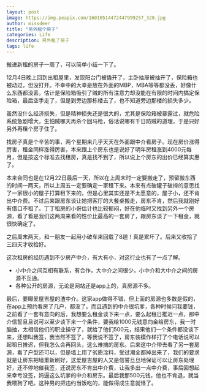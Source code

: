 ```yaml
---
layout: post
image: https://img.peapix.com/16010514472447999257_320.jpg
author: missdeer
title: "另外租个房子"
categories: Life
description: 另外租了房子
tags: life
---
```

搬进新租的房子一周了，可以简单小结一下了。

12月4日晚上回到出租屋里，发现阳台门被撬开了，主卧抽屉被抽开了，保险箱也被动过，但没打开。不幸中的大幸是放在外面的MBP，MBA等等都没丢，好像什么东西都没丢，估计是保险箱吸引了贼的所有注意力却没能在有限的时间内搞定保险箱，最后空手走了，但是到旁边那栋楼去了，也不知道旁边那楼的损失多少。

虽然没什么经济损失，但是精神损失还是很大的，尤其是保险箱被暴露过，就危险系统急剧增大，生怕贼哪天再杀个回马枪，俗话说哪有千日防贼的道理，于是只好另外再租个房子住了。

找房子真是个辛苦的事，两个星期来几乎天天在外面跟中介看房子。现在房价涨得厉害，租金同样涨得厉害，本来跟上个房东也是说好了明年房租涨到4000元每月，但是按这个标准去找租房，真是找不到了，所以说上个房东的出价已经算实惠了。

本来合同也是在12月22日最后一天，所以在上周末时一定要搬走了，预留搬东西的时间一两天，所以上周五一定要确定一家租下来。本来有点破罐子破摔的意思找了一家很小的屋子打算租下来的，但是心里其实还是不太愿意的，屋子小，还不肯出中介费。不过后来跟房东谈让她把客厅的大餐桌搬走，房东不肯，然后我就刚好有借口不租了。丁丁租房的小哥估计也比较郁闷，好在他临时又找到另外一个房源，看了看是我们这两周来看的性价比最高的一套房了，跟房东谈了一下租金，就很快确定了。

之后周末两天，和一朋友一起用小破车来回载了8趟！真是累坏了。后来又收拾了三四天才收拾好。

这次租房的经历遇到不少房产中介，有大有小，对这行业也有了一点了解。

- 小中介之间互相有联系，有合作，大中介之间很少，小中介和大中介之间的房源不互通。
- 各种公开的房源，无论是网站还是app上的，真房源不多。

最后，要曝爱屋吉屋的渣中介。这家app做得不错，但上面的房源也多数是假的，在app上预约看房了几户，都没了。而且遇到的中介很坑爹，各种时候问我要钱，之前看了一套有意向的后，我想要么租金谈下来一点，要么起租日推迟一点，那中介信誓旦旦说可以至少谈下来一个条件，要我给1000元钱意向金给房东，我一时脑抽，太相信他们的职业操守了，就给了他们500元，结果他们一个条件都没谈下来，还想叫我签，我当然不签了，等我说不签了，房东装模作样打了个电话说可以起租日推迟，但我怎么会再回头，这么难搞的房东。后来这中介带去看了另一套房源，看了户型还可以，但是墙上用了劣质涂料，受过潮全都掉出来了，我们的要求就是让房东把墙重新刷好，这爱屋吉屋的人又是信誓旦旦地保证可以让房东处理好，还不停地催我签，还说房东不肯出中介费，让我多出一点中介费，事后回想起来幸亏没签，妈逼这么坑爹的中介和房东。最后我那500元钱，他也不肯退，就当我喂狗了吧。这种男的把违约当饭吃的，能做得成生意就怪了。

